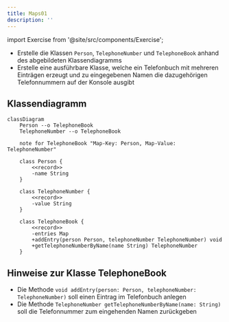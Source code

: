 ```yaml
---
title: Maps01
description: ''
---
```


import Exercise from '@site/src/components/Exercise';

- Erstelle die Klassen `Person`, `TelephoneNumber` und `TelephoneBook` anhand
  des abgebildeten Klassendiagramms
- Erstelle eine ausführbare Klasse, welche ein Telefonbuch mit mehreren
  Einträgen erzeugt und zu eingegebenen Namen die dazugehörigen Telefonnummern
  auf der Konsole ausgibt

## Klassendiagramm
```mermaid
classDiagram
    Person --o TelephoneBook
    TelephoneNumber --o TelephoneBook

    note for TelephoneBook "Map-Key: Person, Map-Value: TelephoneNumber"

    class Person {
        <<record>>
        -name String
    }

    class TelephoneNumber {
        <<record>>
        -value String
    }

    class TelephoneBook {
        <<record>>
        -entries Map
        +addEntry(person Person, telephoneNumber TelephoneNumber) void
        +getTelephoneNumberByName(name String) TelephoneNumber
    }
```

## Hinweise zur Klasse TelephoneBook
- Die Methode `void addEntry(person: Person, telephoneNumber: TelephoneNumber)` soll einen Eintrag im
  Telefonbuch anlegen
- Die Methode `TelephoneNumber getTelephoneNumberByName(name: String)` soll die
  Telefonnummer zum eingehenden Namen zurückgeben

<Exercise pullRequest="59" branchSuffix="maps/01" />
